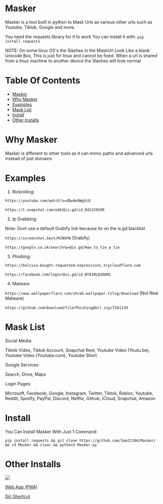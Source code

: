 # Masker

Masker is a tool built in python to Mask Urls as various other urls such as Youtube, Tiktok, Google and more.

You need the requests library for it to work
You can install it with:
```pip install requests```

NOTE: On some linux OS's the Slashes in the MaskUrl Look Like a blank Unicode Box, This is just for linux and cannot be fixed. When a url is shared from a linux machine to another device the Slashes will look normal

# Table Of Contents
- [Masker](#masker)
- [Why Masker](#why-masker)
- [Examples](#examples)
- [Mask List](#mask-list)
- [Install](#install)
- [Other Installs](#other-installs)

# Why Masker

Masker is different to other tools as it can mimic paths and advanced urls instead of just domains

# Examples
1. Rickrolling:

```https://youtube.com/watch?v=dQw4w9WgXcQ``` 

```https://t.snapchat.comⳆaddⳆ@is.gd/id_841329199```

2. Ip Grabbing:

Note: Dont use a default Grabify link because its on the is.gd blacklist

```https://screenshot.best/MJNSFW``` (Grabify)

```https://google.co.ukⳆsearchⳆq=@is.gd/How_to_tie_a_tie```

3. Phishing:

```https://bolivia-bought-requested-expressions.trycloudflare.com```

```https://facebook.comⳆloginⳆ@is.gd/id_NTA1MzQ3ODM1```

4. Malware

```https://www.wallpaperflare.com/shrek-wallpaper-tzlvg/download``` (Not Real Malware)

```https://github.comⳆdownloadⳆfileⳆPhishing@Url.zip/f261139```

# Mask List
Social Media:

Tiktok Video,
Tiktok Account,
Snapchat Reel,
Youtube Video (Youtu.be),
Youtube Video (Youtube.com),
Youtube Short

Google Services:

Search,
Drive,
Maps

Login Pages:

Microsoft,
Facebook,
Google,
Instagram,
Twitter,
Tiktok,
Roblox,
Youtube,
Reddit,
Spotify,
PayPal,
Discord,
Netflix,
Github,
iCloud,
Snapchat,
Amazon

# Install

You Can Install Masker With Just 1 Command:

```pip install requests && git clone https://github.com/SamJ2104/Masker/ && cd Masker && clear && python3 Masker.py```

# Other Installs

<p align="left">
  <a href="https://shell.cloud.google.com/?cloudshell_git_repo=https://github.com/SamJ2104/Masker.git&show=terminal" target="_blank"><img src="https://gstatic.com/cloudssh/images/open-btn.svg"></a>
</p>

[Web App (PWA)](https://masker-web.sam21jam.repl.co)

[Siri Shortcut](https://is.gd/MaskerShortcut)
